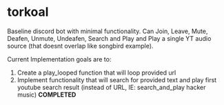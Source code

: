 # torkoal
Baseline discord bot with minimal functionality. 
Can Join, Leave, Mute, Deafen, Unmute, Undeafen, Search and Play and Play a single YT audio source (that doesnt overlap like songbird example).

Current Implementation goals are to:
1) Create a play_looped function that will loop provided url
2) Implement functionality that will search for provided text and play first youtube search result (instead of URL, IE:
search_and_play hacker music) **COMPLETED**
